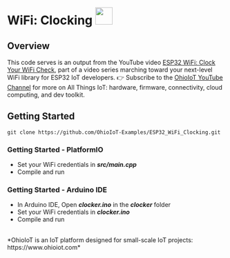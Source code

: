 # WiFi: Clocking <img src="https://www.ohioiot.com/images/logo.jpg" width=40px >


## Overview
This code serves is an output from the YouTube video [ESP32 WiFi: Clock Your WiFi Check](https://youtu.be/ByqUEEmW6Do), part of a video series marching toward your next-level WiFi library for ESP32 IoT developers.  👉 Subscribe to the [OhioIoT YouTube Channel](https://www.youtube.com/c/OhioIoT?sub_confirmation=1) for more on All Things IoT: hardware, firmware, connectivity, cloud computing, and dev toolkit.


## Getting Started
```
git clone https://github.com/OhioIoT-Examples/ESP32_WiFi_Clocking.git
```


### Getting Started - PlatformIO
- Set your WiFi credentials in ***src/main.cpp***
- Compile and run

### Getting Started - Arduino IDE 
- In Arduino IDE, Open ***clocker.ino*** in the ***clocker*** folder
- Set your WiFi credentials in ***clocker.ino***
- Compile and run

<br>
*OhioIoT is an IoT platform designed for small-scale IoT projects:  https://www.ohioiot.com*

